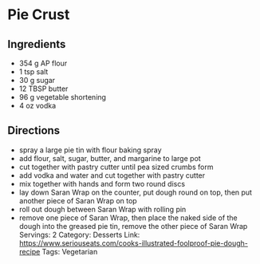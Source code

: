 # Pie Crust
## Ingredients
- 354 g AP flour
- 1 tsp salt
- 30 g sugar
- 12 TBSP butter
- 96 g vegetable shortening
- 4 oz vodka
## Directions
- spray a large pie tin with flour baking spray
- add flour, salt, sugar, butter, and margarine to large pot
- cut together with pastry cutter until pea sized crumbs form
- add vodka and water and cut together with pastry cutter
- mix together with hands and form two round discs
- lay down Saran Wrap on the counter, put dough round on top, then put another piece of Saran Wrap on top
- roll out dough between Saran Wrap with rolling pin
- remove one piece of Saran Wrap, then place the naked side of the dough into the greased pie tin, remove the other piece of Saran Wrap
Servings: 2
Category: Desserts
Link: https://www.seriouseats.com/cooks-illustrated-foolproof-pie-dough-recipe
Tags: Vegetarian
